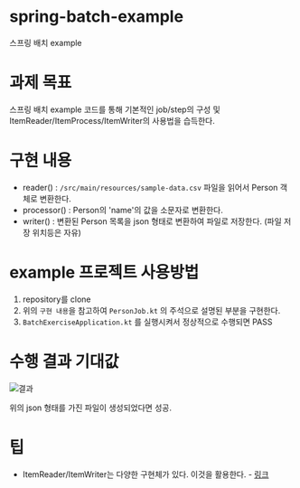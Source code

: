 # spring-batch-example
스프링 배치 example

# 과제 목표
스프링 배치 example 코드를 통해 기본적인 job/step의 구성 및 ItemReader/ItemProcess/ItemWriter의 사용법을 습득한다.

# 구현 내용
- reader() : `/src/main/resources/sample-data.csv` 파일을 읽어서 Person 객체로 변환한다.
- processor() : Person의 'name'의 값을 소문자로 변환한다.
- writer() : 변환된 Person 목록을 json 형태로 변환하여 파일로 저장한다. (파일 저장 위치등은 자유)

# example 프로젝트 사용방법
1) repository를 clone
2) 위의 `구현 내용`을 참고하여 `PersonJob.kt` 의 주석으로 설명된 부분을 구현한다.
3) `BatchExerciseApplication.kt` 를 실행시켜서 정상적으로 수행되면 PASS

# 수행 결과 기대값
![결과](https://user-images.githubusercontent.com/89777169/136234505-ecdf7545-c80d-4551-b9bc-be72e7f5aa4c.png)

위의 json 형태를 가진 파일이 생성되었다면 성공.

# 팁
- ItemReader/ItemWriter는 다양한 구현체가 있다. 이것을 활용한다. - [링크](https://docs.spring.io/spring-batch/docs/current/reference/html/readersAndWriters.html)
